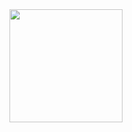 <a href="https://github.com/NicolasFirmo">
<div align="center">
<img height="200em" src="https://github-readme-stats.vercel.app/api/top-langs/?username=NicolasFirmo&langs_count=10&hide=java&layout=compact&theme=monokai"/>
</div>
